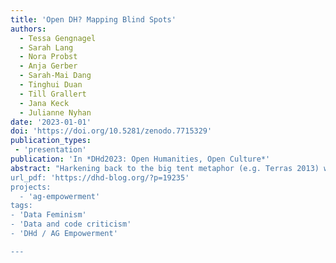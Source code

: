 ```yaml
---
title: 'Open DH? Mapping Blind Spots'
authors:
  - Tessa Gengnagel
  - Sarah Lang
  - Nora Probst
  - Anja Gerber
  - Sarah-Mai Dang
  - Tinghui Duan
  - Till Grallert
  - Jana Keck
  - Julianne Nyhan
date: '2023-01-01'
doi: 'https://doi.org/10.5281/zenodo.7715329'
publication_types:
 - 'presentation'
publication: 'In *DHd2023: Open Humanities, Open Culture*'
abstract: "Harkening back to the big tent metaphor (e.g. Terras 2013) which characterized debates about the inclusivity of DH ten years ago, the topic of 'openness' in the conference theme invites associations of 'blue skies', endless horizons, and the sense that everything is possible – in terms of participation, dissemination and objects of observation. This notion is complicated by several issues that discourses of cultural criticism have identified in the Digital Humanities in recent years (although they are not exclusive to the field): Among them monolingualism (Fiormonte 2021), a heritage of colonialism (Risam 2019) and gender imbalance (Gao et al. 2022, 330), to name but a few. Ein Beitrag zur 9. Tagung des Verbands Digital Humanities im deutschsprachigen Raum - DHd 2023 Open Humanities Open Culture.'
url_pdf: 'https://dhd-blog.org/?p=19235'
projects:
  - 'ag-empowerment'
tags:
- 'Data Feminism'
- 'Data and code criticism'
- 'DHd / AG Empowerment'

---
```

